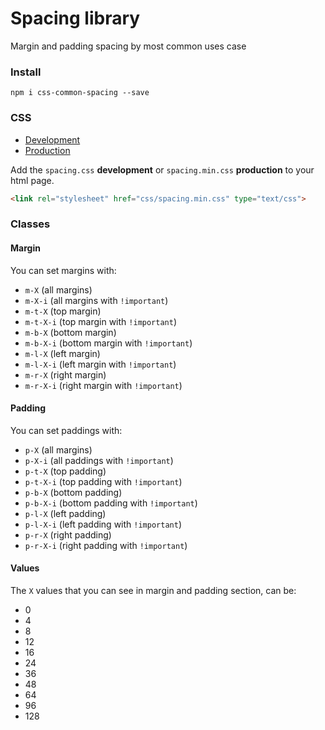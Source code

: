 Spacing library
===========

Margin and padding spacing by most common uses case

### Install
`npm i css-common-spacing --save`

### CSS
* [Development](https://raw.githubusercontent.com/marco476/css-spacing/master/dist/spacing.css)
* [Production](https://raw.githubusercontent.com/marco476/css-spacing/master/dist/spacing.min.css)

Add the `spacing.css` __development__ or `spacing.min.css` __production__ to your html page.

```html
<link rel="stylesheet" href="css/spacing.min.css" type="text/css">
```

### Classes

#### Margin
You can set margins with:
* `m-X` (all margins)
* `m-X-i` (all margins with `!important`)
* `m-t-X` (top margin)
* `m-t-X-i` (top margin with `!important`)
* `m-b-X` (bottom margin)
* `m-b-X-i` (bottom margin with `!important`)
* `m-l-X` (left margin)
* `m-l-X-i` (left margin with `!important`)
* `m-r-X` (right margin)
* `m-r-X-i` (right margin with `!important`)

#### Padding
You can set paddings with:
* `p-X` (all margins)
* `p-X-i` (all paddings with `!important`)
* `p-t-X` (top padding)
* `p-t-X-i` (top padding with `!important`)
* `p-b-X` (bottom padding)
* `p-b-X-i` (bottom padding with `!important`)
* `p-l-X` (left padding)
* `p-l-X-i` (left padding with `!important`)
* `p-r-X` (right padding)
* `p-r-X-i` (right padding with `!important`)

#### Values
The `X` values that you can see in margin and padding section, can be:
* 0
* 4
* 8
* 12
* 16
* 24
* 36
* 48
* 64
* 96
* 128
